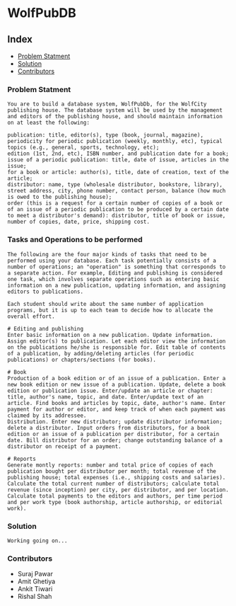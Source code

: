 # WolfPubDB

## Index

- [Problem Statment](#Problem-Statment)
- [Solution](#Solution)
- [Contributors](#Contributors)

### Problem Statment
    You are to build a database system, WolfPubDb, for the WolfCity publishing house. The database system will be used by the management and editors of the publishing house, and should maintain information on at least the following: 

    publication: title, editor(s), type (book, journal, magazine), periodicity for periodic publication (weekly, monthly, etc), typical topics (e.g., general, sports, technology, etc);
    edition (1st, 2nd, etc), ISBN number, and publication date for a book;
    issue of a periodic publication: title, date of issue, articles in the issue;
    for a book or article: author(s), title, date of creation, text of the article;
    distributor: name, type (wholesale distributor, bookstore, library), street address, city, phone number, contact person, balance (how much is owed to the publishing house); 
    order (this is a request for a certain number of copies of a book or of an issue of a periodic publication to be produced by a certain date to meet a distributor's demand): distributor, title of book or issue, number of copies, date, price, shipping cost.



### Tasks and Operations to be performed
    The following are the four major kinds of tasks that need to be performed using your database. Each task potentially consists of a number of operations; an "operation" is something that corresponds to a separate action. For example, Editing and publishing is considered one task, which involves separate operations such as entering basic information on a new publication, updating information, and assigning editors to publications. 

    Each student should write about the same number of application programs, but it is up to each team to decide how to allocate the overall effort. 

    # Editing and publishing
    Enter basic information on a new publication. Update information. Assign editor(s) to publication. Let each editor view the information on the publications he/she is responsible for. Edit table of contents of a publication, by adding/deleting articles (for periodic publications) or chapters/sections (for books).

    # Book 
    Production of a book edition or of an issue of a publication. Enter a new book edition or new issue of a publication. Update, delete a book edition or publication issue. Enter/update an article or chapter: title, author's name, topic, and date. Enter/update text of an article. Find books and articles by topic, date, author's name. Enter payment for author or editor, and keep track of when each payment was claimed by its addressee. 
    Distribution. Enter new distributor; update distributor information; delete a distributor. Input orders from distributors, for a book edition or an issue of a publication per distributor, for a certain date. Bill distributor for an order; change outstanding balance of a distributor on receipt of a payment. 
    
    # Reports 
    Generate montly reports: number and total price of copies of each publication bought per distributor per month; total revenue of the publishing house; total expenses (i.e., shipping costs and salaries). Calculate the total current number of distributors; calculate total revenue (since inception) per city, per distributor, and per location. Calculate total payments to the editors and authors, per time period and per work type (book authorship, article authorship, or editorial work). 

### Solution

    Working going on...

### Contributors
- Suraj Pawar
- Amit Ghetiya
- Ankit Tiwari
- Rishal Shah
